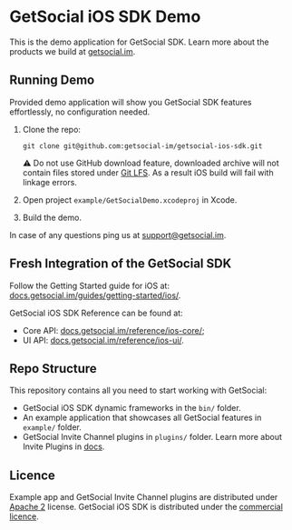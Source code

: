 # GetSocial iOS SDK Demo 

This is the demo application for GetSocial SDK. Learn more about the products we build at [getsocial.im](http://getsocial.im).

## Running Demo

Provided demo application will show you GetSocial SDK features effortlessly, no configuration needed.
    
1. Clone the repo:

       git clone git@github.com:getsocial-im/getsocial-ios-sdk.git
       
   ⚠️ Do not use GitHub download feature, downloaded archive will not contain files stored under [Git LFS](https://git-lfs.github.com/). As a result iOS build will fail with linkage errors.
   
1. Open project `example/GetSocialDemo.xcodeproj` in Xcode.
1. Build the demo.

In case of any questions ping us at [support@getsocial.im](mailto:support@getsocial.im).


## Fresh Integration of the GetSocial SDK

Follow the Getting Started guide for iOS at: [docs.getsocial.im/guides/getting-started/ios/](http://docs.getsocial.im/guides/getting-started/ios/).

GetSocial iOS SDK Reference can be found at:

- Core API: [docs.getsocial.im/reference/ios-core/](http://docs.getsocial.im/reference/ios-core/); 
- UI API: [docs.getsocial.im/reference/ios-ui/](http://docs.getsocial.im/reference/ios-ui/).

## Repo Structure

This repository contains all you need to start working with GetSocial:

- GetSocial iOS SDK dynamic frameworks in the `bin/` folder.
- An example application that showcases all GetSocial features in `example/` folder.
- GetSocial Invite Channel plugins in `plugins/` folder. Learn more about Invite Plugins in [docs](http://docs.getsocial.im/guides/smart-invites/ios/essential-setup/#setup-invite-channels).

## Licence

Example app and GetSocial Invite Channel plugins are distributed under [Apache 2](https://choosealicense.com/licenses/apache-2.0/) license. GetSocial iOS SDK is distributed under the [commercial licence](https://www.getsocial.im/legal/).
